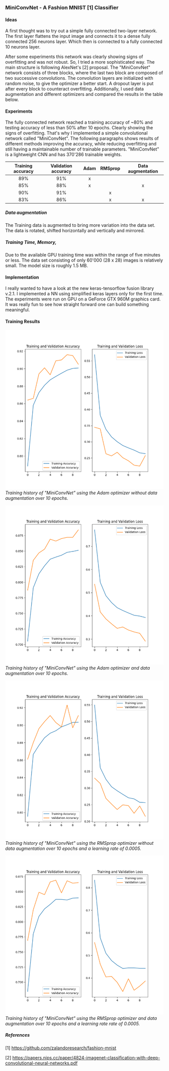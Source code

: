 ### MiniConvNet - A Fashion MNIST [1] Classifier

#### Ideas
A first thought was to try out a simple fully connected two-layer network.
The first layer flattens the input image and connects it to a dense fully connected 256 neurons layer.
Which then is connected to a fully connected 10 neurons layer.   

After some experiments this network was clearly showing signs of overfitting and was not robust.
So, I tried a more sophisticated way.
The main structure is following AlexNet's [2] proposal.
The "MiniConvNet" network consists of three blocks, where the last two block are composed of two successive convolutions.
The convolution layers are initialized with random noise, to give the optimizer a better start.
A dropout layer is put after every block to counteract overfitting.
Additionally, I used data augmentation and different optimizers and compared the results in the table below.

#### Experiments
The fully connected network reached a training accuracy of ~80% and testing accuracy of less than 50% after 10 epochs.
Clearly showing the signs of overfitting.
That's why I implemented a simple convolutional network called "MiniConvNet".
The following paragraphs shows results of different methods improving the accuracy, while reducing overfitting and still
having a maintainable number of trainable parameters.
"MiniConvNet" is a lightweight CNN and has 370'286 trainable weights.

| Training accuracy | Validation accuracy | Adam    | RMSprop | Data augmentation |
| :----------------:|:-------------------:|:-------:|:-------:|:-----------------:|
| 89%               | 91%                 | x       |         |                   |
| 85%               | 88%                 | x       |         | x                 |
| 90%               | 91%                 |         | x       |                   |
| 83%               | 86%                 |         | x       | x                 |


##### Data augmentation
The Training data is augmented to bring more variation into the data set.
The data is rotated, shifted horizontally and vertically and mirrored.  

##### Training Time, Memory, 
Due to the available GPU training time was within the range of five minutes or less.
The data set consisting of only 60'000 (28 x 28) images is relatively small.
The model size is roughly 1.5 MB. 

#### Implementation
I really wanted to have a look at the new keras-tensorflow fusion library v.2.1.
I implemented a NN using simplified keras layers only for the first time.
The experiments were run on GPU on a GeForce GTX 960M graphics card.
It was really fun to see how straight forward one can build something meaningful.  

#### Training Results
![](figures/adam_no_augmentation.png)
*Training history of "MiniConvNet" using the Adam optimizer without data augmentation over 10 epochs.*

![](figures/adam_data_augmentation.png)
*Training history of "MiniConvNet" using the Adam optimizer and data augmentation over 10 epochs.*

![](figures/rmsprop_0_0005_no_augmentation.png)
*Training history of "MiniConvNet" using the RMSprop optimizer without data augmentation over 10 epochs and a learning
 rate of 0.0005.*

![](figures/rmsprop_0_0005_data_augmentation.png)
*Training history of "MiniConvNet" using the RMSprop optimizer and data augmentation over 10 epochs and a learning rate
 rate of 0.0005.*

##### References
[1] https://github.com/zalandoresearch/fashion-mnist

[2] https://papers.nips.cc/paper/4824-imagenet-classification-with-deep-convolutional-neural-networks.pdf
